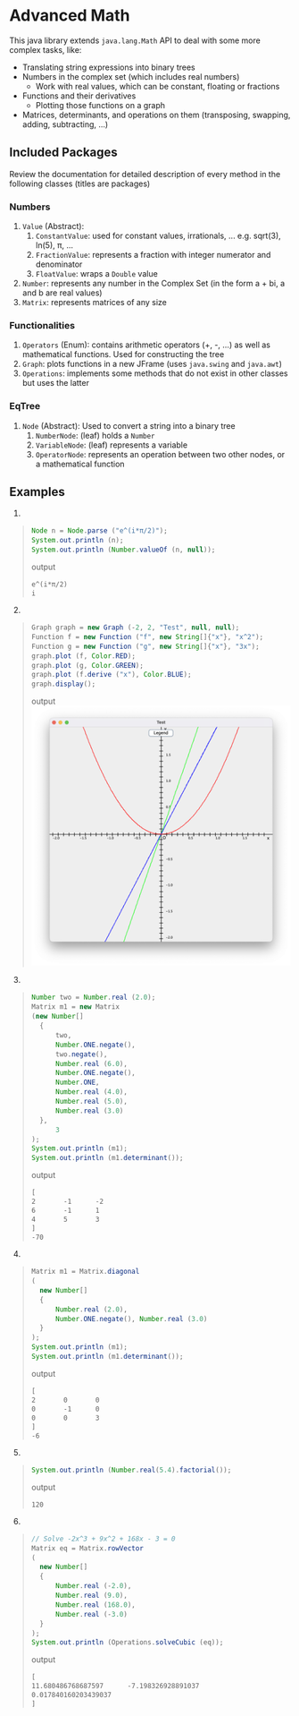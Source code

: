 # Advanced Math

This java library extends `java.lang.Math` API to deal with some more complex tasks, like:
- Translating string expressions into binary trees
- Numbers in the complex set (which includes real numbers)
	- Work with real values, which can be constant, floating or fractions
- Functions and their derivatives
	- Plotting those functions on a graph
- Matrices, determinants, and operations on them (transposing, swapping, adding, subtracting, ...)

## Included Packages

Review the documentation for detailed description of every method in the following classes (titles are packages)

### Numbers
1. `Value` (Abstract): 
	1. `ConstantValue`: used for constant values, irrationals, ... e.g. sqrt(3), ln(5), π, ...
	1. `FractionValue`: represents a fraction with integer numerator and denominator
	1. `FloatValue`: wraps a `Double` value
1. `Number`: represents any number in the Complex Set (in the form a + bi, a and b are real values)
1. `Matrix`: represents matrices of any size

### Functionalities
1. `Operators` (Enum): contains arithmetic operators (+, -, ...) as well as mathematical functions. Used for constructing the tree
1. `Graph`: plots functions in a new JFrame (uses `java.swing` and `java.awt`)
1. `Operations`: implements some methods that do not exist in other classes but uses the latter

### EqTree
1. `Node` (Abstract): Used to convert a string into a binary tree
	1. `NumberNode`: (leaf) holds a `Number`
	1. `VariableNode`: (leaf) represents a variable
	1. `OperatorNode`: represents an operation between two other nodes, or a mathematical function

## Examples

1. 
>
>```java
>Node n = Node.parse ("e^(i*π/2)");
>System.out.println (n);
>System.out.println (Number.valueOf (n, null));
>```
> output
>```
> e^(i*π/2)
> i
>```

2. 
>
>```java
>Graph graph = new Graph (-2, 2, "Test", null, null);    
>Function f = new Function ("f", new String[]{"x"}, "x^2");
>Function g = new Function ("g", new String[]{"x"}, "3x");
>graph.plot (f, Color.RED);
>graph.plot (g, Color.GREEN);
>graph.plot (f.derive ("x"), Color.BLUE);
>graph.display();
>```
> output
> ![](Graph_demo.png)

3. 
>
>```java
>Number two = Number.real (2.0);
>Matrix m1 = new Matrix 
>(new Number[]
>	{
>		two,
>		Number.ONE.negate(),
>		two.negate(),
>		Number.real (6.0),
>		Number.ONE.negate(),
>		Number.ONE,
>		Number.real (4.0),
>		Number.real (5.0),
>		Number.real (3.0)
>	},
>		3
>);
>System.out.println (m1);
>System.out.println (m1.determinant());
>```
> output
>```
>[
>2       -1      -2
>6       -1      1
>4       5       3
>]
>-70
>```

4. 
>```java
>Matrix m1 = Matrix.diagonal
>(
>	new Number[]
>	{
>		Number.real (2.0), 
>		Number.ONE.negate(), Number.real (3.0)
>	}
>);
>System.out.println (m1);
>System.out.println (m1.determinant());
>```
> output
>```
>[
>2       0       0
>0       -1      0
>0       0       3
>]
>-6
>```

5. 
>```java
>System.out.println (Number.real(5.4).factorial()); 
>```
> output
>```
>120
>```

6. 
>```java
>// Solve -2x^3 + 9x^2 + 168x - 3 = 0
>Matrix eq = Matrix.rowVector
>(
>	new Number[]
>	{
>		Number.real (-2.0),
>		Number.real (9.0),
>		Number.real (168.0),
>		Number.real (-3.0)
>	}
>);
>System.out.println (Operations.solveCubic (eq));
>```
> output
>```
>[
>11.680486768687597      -7.198326928891037      0.017840160203439037
>]
>```